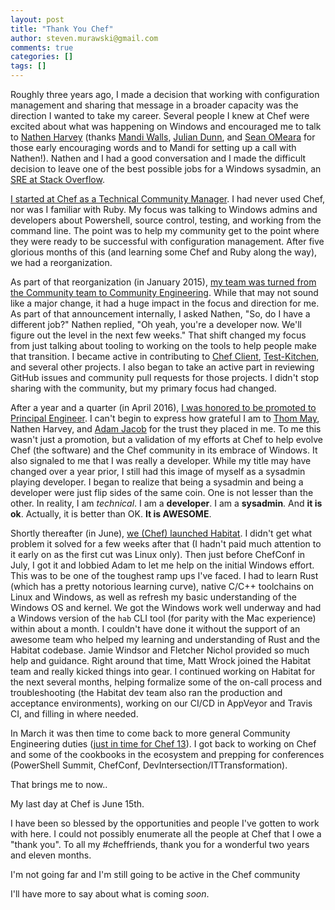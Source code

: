 ```yaml
---
layout: post
title: "Thank You Chef"
author: steven.murawski@gmail.com
comments: true
categories: []
tags: []
---
```


Roughly three years ago, I made a decision that working with configuration management and sharing that message in a broader capacity was the direction I wanted to take my career. Several people I knew at Chef were excited about what was happening on Windows and encouraged me to talk to [Nathen Harvey](https://twitter.com/nathenharvey) (thanks [Mandi Walls](https://twitter.com/lnxchk), [Julian Dunn](https://twitter.com/julian_dunn), and [Sean OMeara](https://twitter.com/someara) for those early encouraging words and to Mandi for setting up a call with Nathen!). Nathen and I had a good conversation and I made the difficult decision to leave one of the best possible jobs for a Windows sysadmin, an [SRE at Stack Overflow](http://blog.serverfault.com/2012/12/).

[I started at Chef as a Technical Community Manager](https://stevenmurawski.com/powershell/2014/06/cooking-up-some-changes/). I had never used Chef, nor was I familiar with Ruby. My focus was talking to Windows admins and developers about Powershell, source control, testing, and working from the command line. The point was to help my community get to the point where they were ready to be successful with configuration management. After five glorious months of this (and learning some Chef and Ruby along the way), we had a reorganization. 

As part of that reorganization (in January 2015), [my team was turned from the Community team to Community Engineering](https://stevenmurawski.com/powershell/2015/07/one-year-at-chef/index.html). While that may not sound like a major change, it had a huge impact in the focus and direction for me. As part of that announcement internally, I asked Nathen, "So, do I have a different job?"  Nathen replied, "Oh yeah, you're a developer now. We'll figure out the level in the next few weeks."  That shift changed my focus from just talking about tooling to working on the tools to help people make that transition. I became active in contributing to [Chef Client](https://github.com/chef/chef), [Test-Kitchen](https://github.com/test-kitchen/test-kitchen), and several other projects. I also began to take an active part in reviewing GitHub issues and community pull requests for those projects. I didn't stop sharing with the community, but my primary focus had changed.

After a year and a quarter (in April 2016), [I was honored to be promoted to Principal Engineer](https://stevenmurawski.com/powershell/2016/04/powershell-and-chef-are-good/index.html). I can't begin to express how grateful I am to [Thom May](https://twitter.com/thommay), Nathen Harvey, and [Adam Jacob](https://twitter.com/adamhjk) for the trust they placed in me. To me this wasn't just a promotion, but a validation of my efforts at Chef to help evolve Chef (the software) and the Chef community in its embrace of Windows. It also signaled to me that I was really a developer. While my title may have changed over a year prior, I still had this image of myself as a sysadmin playing developer. I began to realize that being a sysadmin and being a developer were just flip sides of the same coin. One is not lesser than the other. In reality, I am *technical*. I am a **developer**. I am a **sysadmin**. And **it is ok**. Actually, it is better than OK. **It is AWESOME**.

Shortly thereafter (in June), [we (Chef) launched Habitat](https://blog.chef.io/2016/06/14/introducing-habitat/). I didn't get what problem it solved for a few weeks after that (I hadn't paid much attention to it early on as the first cut was Linux only). Then just before ChefConf in July, I got it and lobbied Adam to let me help on the initial Windows effort. This was to be one of the toughest ramp ups I've faced. I had to learn Rust (which has a pretty notorious learning curve), native C/C++ toolchains on Linux and Windows, as well as refresh my basic understanding of the Windows OS and kernel. We got the Windows work well underway and had a Windows version of the `hab` CLI tool (for parity with the Mac experience) within about a month. I couldn't have done it without the support of an awesome team who helped my learning and understanding of Rust and the Habitat codebase. Jamie Windsor and Fletcher Nichol provided so much help and guidance. Right around that time, Matt Wrock joined the Habitat team and really kicked things into gear. I continued working on Habitat for the next several months, helping formalize some of the on-call process and troubleshooting (the Habitat dev team also ran the production and acceptance environments), working on our CI/CD in AppVeyor and Travis CI, and filling in where needed.

In March it was then time to come back to more general Community Engineering duties ([just in time for Chef 13](https://discourse.chef.io/t/chef-client-13-released/10735)). I got back to working on Chef and some of the cookbooks in the ecosystem and prepping for conferences (PowerShell Summit, ChefConf, DevIntersection/ITTransformation).

That brings me to now.. 

My last day at Chef is June 15th. 

I have been so blessed by the opportunities and people I've gotten to work with here. I could not possibly enumerate all the people at Chef that I owe a "thank you". To all my #cheffriends, thank you for a wonderful two years and eleven months.

I'm not going far and I'm still going to be active in the Chef community

I'll have more to say about what is coming *soon*.

